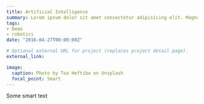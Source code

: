 ```yaml
---
title: Artificial Intelligence
summary: Lorem ipsum dolor sit amet consectetur adipisicing elit. Magnam, eius.
tags:
- Demo
- robotics
date: "2016-04-27T00:00:00Z"

# Optional external URL for project (replaces project detail page).
external_link: 

image:
  caption: Photo by Toa Heftiba on Unsplash
  focal_point: Smart
---
```


Some smart text